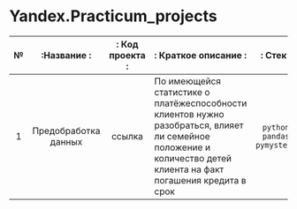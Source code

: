 # Yandex.Practicum_projects

| № |:Название            :|: Код проекта :|: Краткое описание :|: Стек :|
|:-:|:--------------------:|:-------------:|:-------------------|:------:|
| 1 | Предобработка данных | ссылка      | По имеющейся статистике о платёжеспособности клиентов нужно разобраться, влияет ли семейное положение и количество детей клиента на факт погашения кредита в срок | `python` `pandas` `pymystem3` |
